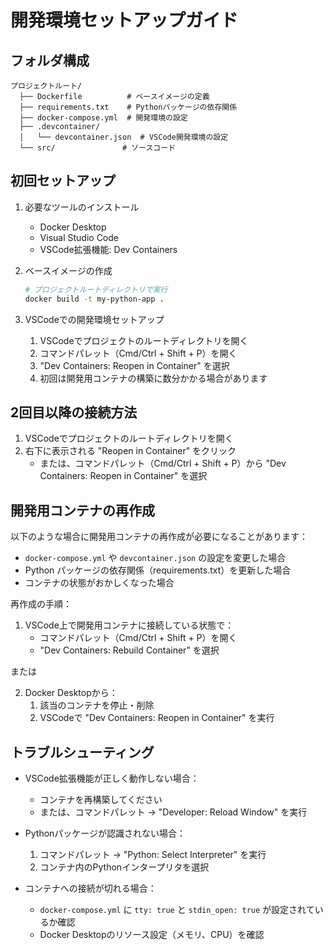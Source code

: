 # 開発環境セットアップガイド

## フォルダ構成
```
プロジェクトルート/
  ├── Dockerfile          # ベースイメージの定義
  ├── requirements.txt    # Pythonパッケージの依存関係
  ├── docker-compose.yml  # 開発環境の設定
  ├── .devcontainer/
  │   └── devcontainer.json  # VSCode開発環境の設定
  └── src/               # ソースコード
```

## 初回セットアップ

1. 必要なツールのインストール
   - Docker Desktop
   - Visual Studio Code
   - VSCode拡張機能: Dev Containers

2. ベースイメージの作成
   ```bash
   # プロジェクトルートディレクトリで実行
   docker build -t my-python-app .
   ```

3. VSCodeでの開発環境セットアップ
   1. VSCodeでプロジェクトのルートディレクトリを開く
   2. コマンドパレット（Cmd/Ctrl + Shift + P）を開く
   3. "Dev Containers: Reopen in Container" を選択
   4. 初回は開発用コンテナの構築に数分かかる場合があります

## 2回目以降の接続方法

1. VSCodeでプロジェクトのルートディレクトリを開く
2. 右下に表示される "Reopen in Container" をクリック
   - または、コマンドパレット（Cmd/Ctrl + Shift + P）から "Dev Containers: Reopen in Container" を選択

## 開発用コンテナの再作成

以下のような場合に開発用コンテナの再作成が必要になることがあります：
- `docker-compose.yml` や `devcontainer.json` の設定を変更した場合
- Python パッケージの依存関係（requirements.txt）を更新した場合
- コンテナの状態がおかしくなった場合

再作成の手順：
1. VSCode上で開発用コンテナに接続している状態で：
   - コマンドパレット（Cmd/Ctrl + Shift + P）を開く
   - "Dev Containers: Rebuild Container" を選択

または

2. Docker Desktopから：
   1. 該当のコンテナを停止・削除
   2. VSCodeで "Dev Containers: Reopen in Container" を実行

## トラブルシューティング

- VSCode拡張機能が正しく動作しない場合：
  - コンテナを再構築してください
  - または、コマンドパレット → "Developer: Reload Window" を実行

- Pythonパッケージが認識されない場合：
  1. コマンドパレット → "Python: Select Interpreter" を実行
  2. コンテナ内のPythonインタープリタを選択

- コンテナへの接続が切れる場合：
  - `docker-compose.yml` に `tty: true` と `stdin_open: true` が設定されているか確認
  - Docker Desktopのリソース設定（メモリ、CPU）を確認
